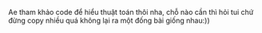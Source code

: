Ae tham khảo code để hiểu thuật toán thôi nha, chỗ nào cần thì hỏi tui chứ đừng copy nhiều quá không lại ra một đống bài giống nhau:))
